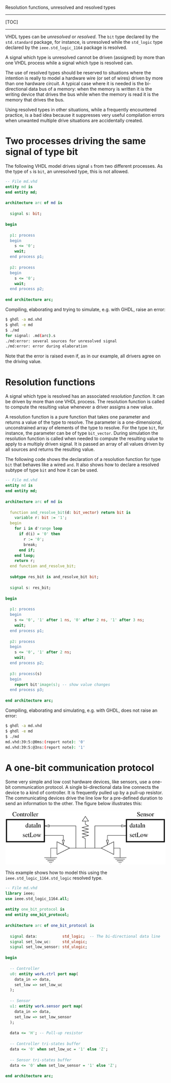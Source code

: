 <!--
Copyright © Telecom Paris
Copyright © Renaud Pacalet (renaud.pacalet@telecom-paris.fr)

This file must be used under the terms of the CeCILL. This source
file is licensed as described in the file COPYING, which you should
have received as part of this distribution. The terms are also
available at:
https://cecill.info/licences/Licence_CeCILL_V2.1-en.html
-->

Resolution functions, unresolved and resolved types

---

[TOC]

---

VHDL types can be *unresolved* or *resolved*.
The `bit` type declared by the `std.standard` package, for instance, is unresolved while the `std_logic` type declared by the `ieee.std_logic_1164` package is resolved.

A signal which type is unresolved cannot be driven (assigned) by more than one VHDL process while a signal which type is resolved can.

The use of resolved types should be reserved to situations where the intention is really to model a hardware wire (or set of wires) driven by more than one hardware circuit.
A typical case where it is needed is the bi-directional data bus of a memory: when the memory is written it is the writing device that drives the bus while when the memory is read it is the memory that drives the bus.

Using resolved types in other situations, while a frequently encountered practice, is a bad idea because it suppresses very useful compilation errors when unwanted multiple drive situations are accidentally created.

# Two processes driving the same signal of type bit

The following VHDL model drives signal `s` from two different processes.
As the type of `s` is `bit`, an unresolved type, this is not allowed.

```vhdl
-- File md.vhd
entity md is
end entity md;

architecture arc of md is

  signal s: bit;

begin

  p1: process
  begin
    s <= '0';
    wait;
  end process p1;

  p2: process
  begin
    s <= '0';
    wait;
  end process p2;

end architecture arc;
```

Compiling, elaborating and trying to simulate, e.g. with GHDL, raise an error:

```bash
$ ghdl -a md.vhd
$ ghdl -e md
$ ./md
for signal: .md(arc).s
./md:error: several sources for unresolved signal
./md:error: error during elaboration
```

Note that the error is raised even if, as in our example, all drivers agree on the driving value.

# Resolution functions

A signal which type is resolved has an associated *resolution function*.
It can be driven by more than one VHDL process.
The resolution function is called to compute the resulting value whenever a driver assigns a new value.

A resolution function is a pure function that takes one parameter and returns a value of the type to resolve.
The parameter is a one-dimensional, unconstrained array of elements of the type to resolve.
For the type `bit`, for instance, the parameter can be of type `bit_vector`.
During simulation the resolution function is called when needed to compute the resulting value to apply to a multiply driven signal.
It is passed an array of all values driven by all sources and returns the resulting value.

The following code shows the declaration of a resolution function for type `bit` that behaves like a wired `and`.
It also shows how to declare a resolved subtype of type `bit` and how it can be used.

```vhdl
-- File md.vhd
entity md is
end entity md;

architecture arc of md is

  function and_resolve_bit(d: bit_vector) return bit is
    variable r: bit := '1';
  begin
    for i in d'range loop
      if d(i) = '0' then
        r := '0';
        break;
      end if;
    end loop;
    return r;
  end function and_resolve_bit;

  subtype res_bit is and_resolve_bit bit;

  signal s: res_bit;

begin

  p1: process
  begin
    s <= '0', '1' after 1 ns, '0' after 2 ns, '1' after 3 ns;
    wait;
  end process p1;

  p2: process
  begin
    s <= '0', '1' after 2 ns;
    wait;
  end process p2;

  p3: process(s)
  begin
    report bit'image(s); -- show value changes
  end process p3;

end architecture arc;
```

Compiling, elaborating and simulating, e.g. with GHDL, does not raise an error:

```bash
$ ghdl -a md.vhd
$ ghdl -e md
$ ./md
md.vhd:39:5:@0ms:(report note): '0'
md.vhd:39:5:@3ns:(report note): '1'
```

# A one-bit communication protocol

Some very simple and low cost hardware devices, like sensors, use a one-bit communication protocol.
A single bi-directional data line connects the device to a kind of controller.
It is frequently pulled up by a pull-up resistor.
The communicating devices drive the line low for a pre-defined duration to send an information to the other.
The figure below illustrates this:

[![A one-bit communication protocol][1]][1]

This example shows how to model this using the `ieee.std_logic_1164.std_logic` resolved type.

```vhdl
-- File md.vhd
library ieee;
use ieee.std_logic_1164.all;

entity one_bit_protocol is
end entity one_bit_protocol;

architecture arc of one_bit_protocol is

  signal data:           std_logic;  -- The bi-directional data line
  signal set_low_uc:     std_ulogic;
  signal set_low_sensor: std_ulogic;

begin

  -- Controller
  u0: entity work.ctrl port map(
    data_in => data,
    set_low => set_low_uc
  );

  -- Sensor
  u1: entity work.sensor port map(
    data_in => data,
    set_low => set_low_sensor
  );

  data <= 'H'; -- Pull-up resistor

  -- Controller tri-states buffer
  data <= '0' when set_low_uc = '1' else 'Z';

  -- Sensor tri-states buffer
  data <= '0' when set_low_sensor = '1' else 'Z';

end architecture arc;
```

[1]: ../../images/one-bit-protocol-fig.png

<!-- vim: set tabstop=4 softtabstop=4 shiftwidth=4 expandtab textwidth=0: -->
